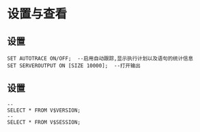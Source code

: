 # 设置与查看

## 设置

```plsql
SET AUTOTRACE ON/OFF;  --启用自动跟踪,显示执行计划以及语句的统计信息
SET SERVEROUTPUT ON [SIZE 10000];  --打开输出
```

## 设置

```plsql
--
SELECT * FROM V$VERSION;
--
SELECT * FROM V$SESSION;
```

